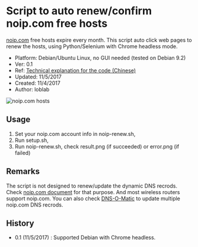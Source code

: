 # Script to auto renew/confirm noip.com free hosts

[noip.com](https://www.noip.com/) free hosts expire every month. 
This script auto click web pages to renew the hosts,
using Python/Selenium with Chrome headless mode.

- Platform: Debian/Ubuntu Linux, no GUI needed (tested on Debian 9.2)
- Ver: 0.1
- Ref: [Technical explanation for the code (Chinese)](http://www.jianshu.com/p/3c8196175147)
- Updated: 11/5/2017
- Created: 11/4/2017
- Author: loblab

![noip.com hosts](https://raw.githubusercontent.com/loblab/noip-renew/master/screenshot.png)

## Usage

1. Set your noip.com account info in noip-renew.sh,
2. Run setup.sh,
3. Run noip-renew.sh, check result.png (if succeeded) or error.png (if failed)

## Remarks

The script is not designed to renew/update the dynamic DNS recrods.
Check [noip.com document](https://www.noip.com/integrate) for that purpose.
And most wireless routers support noip.com.
You can also check [DNS-O-Matic](https://dnsomatic.com/) to update multiple noip.com DNS recrods.

## History

- 0.1 (11/5/2017) : Supported Debian with Chrome headless.

